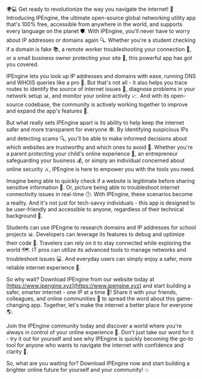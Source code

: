 🌍💻 Get ready to revolutionize the way you navigate the internet! 🚀 Introducing IPEngine, the ultimate open-source global networking utility app that's 100% free, accessible from anywhere in the world, and supports every language on the planet 🛡️. With IPEngine, you'll never have to worry about IP addresses or domains again 🔍. Whether you're a student checking if a domain is fake 📚, a remote worker troubleshooting your connection 💼, or a small business owner protecting your site 🏢, this powerful app has got you covered.

IPEngine lets you look up IP addresses and domains with ease, running DNS and WHOIS queries like a pro 🔮. But that's not all - it also helps you trace routes to identify the source of internet issues 👀, diagnose problems in your network setup 📊, and monitor your online activity 📈. And with its open-source codebase, the community is actively working together to improve and expand the app's features 🌟.

But what really sets IPEngine apart is its ability to help keep the internet safer and more transparent for everyone 🕸️. By identifying suspicious IPs and detecting scams 🔍, you'll be able to make informed decisions about which websites are trustworthy and which ones to avoid 👋. Whether you're a parent protecting your child's online experience 🚫, an entrepreneur safeguarding your business 💰, or simply an individual concerned about online security ⚔️, IPEngine is here to empower you with the tools you need.

Imagine being able to quickly check if a website is legitimate before sharing sensitive information 💸. Or, picture being able to troubleshoot internet connectivity issues in real-time 🕒. With IPEngine, these scenarios become a reality. And it's not just for tech-savvy individuals - this app is designed to be user-friendly and accessible to anyone, regardless of their technical background 🤖.

Students can use IPEngine to research domains and IP addresses for school projects 📊. Developers can leverage its features to debug and optimize their code 🔧. Travelers can rely on it to stay connected while exploring the world 🗺️. IT pros can utilize its advanced tools to manage networks and troubleshoot issues 💻. And everyday users can simply enjoy a safer, more reliable internet experience 🌈.

So why wait? Download IPEngine from our website today at [https://www.ipengine.xyz](https://www.ipengine.xyz) and start building a safer, smarter internet - one IP at a time 🔗! Share it with your friends, colleagues, and online communities 📱 to spread the word about this game-changing app. Together, let's make the internet a better place for everyone 🌎.

Join the IPEngine community today and discover a world where you're always in control of your online experience 💪. Don't just take our word for it - try it out for yourself and see why IPEngine is quickly becoming the go-to tool for anyone who wants to navigate the internet with confidence and clarity 🌟.

So, what are you waiting for? Download IPEngine now and start building a brighter online future for yourself and your community! 💥